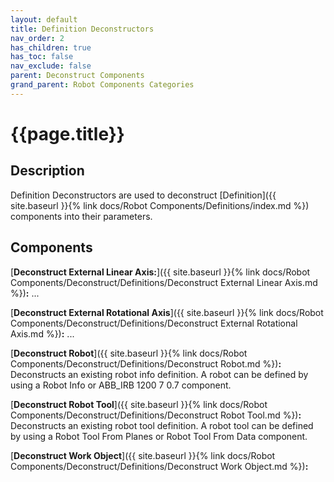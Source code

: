 ```yaml
---
layout: default
title: Definition Deconstructors
nav_order: 2
has_children: true
has_toc: false
nav_exclude: false
parent: Deconstruct Components
grand_parent: Robot Components Categories
---
```


# **{{page.title}}**

## **Description**

Definition Deconstructors are used to deconstruct [Definition]({{ site.baseurl }}{% link docs/Robot Components/Definitions/index.md %}) components into their parameters.

## **Components**

[**Deconstruct External Linear Axis:**]({{ site.baseurl }}{% link docs/Robot Components/Deconstruct/Definitions/Deconstruct External Linear Axis.md %})**:** ...

[**Deconstruct External Rotational Axis**]({{ site.baseurl }}{% link docs/Robot Components/Deconstruct/Definitions/Deconstruct External Rotational Axis.md %})**:** ...

[**Deconstruct Robot**]({{ site.baseurl }}{% link docs/Robot Components/Deconstruct/Definitions/Deconstruct Robot.md %})**:** Deconstructs an existing robot info definition. A robot can be defined by using a Robot Info or ABB_IRB 1200 7 0.7 component.

[**Deconstruct Robot Tool**]({{ site.baseurl }}{% link docs/Robot Components/Deconstruct/Definitions/Deconstruct Robot Tool.md %})**:** Deconstructs an existing robot tool definition. A robot tool can be defined by using a Robot Tool From Planes or Robot Tool From Data component.

[**Deconstruct Work Object**]({{ site.baseurl }}{% link docs/Robot Components/Deconstruct/Definitions/Deconstruct Work Object.md %})**:**
